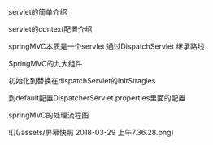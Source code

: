 servlet的简单介绍

servlet的context配置介绍

springMVC本质是一个servlet 通过DispatchServlet 继承路线



SpringMVC的九大组件

初始化到替换在dispatchServlet的initStragies

到default配置DispatcherServlet.properties里面的配置



springMVC的处理流程图

![](/assets/屏幕快照 2018-03-29 上午7.36.28.png)








